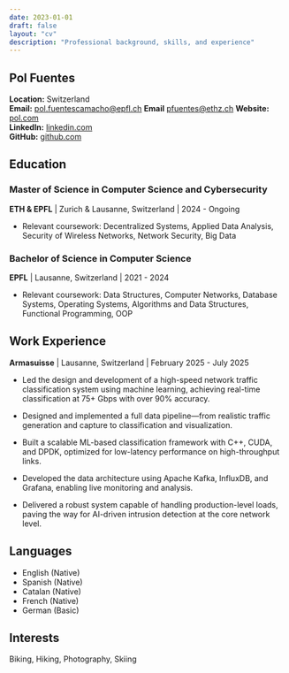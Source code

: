 ```yaml
---
date: 2023-01-01
draft: false
layout: "cv"
description: "Professional background, skills, and experience"
---
```

## Pol Fuentes

**Location:** Switzerland  
**Email:** pol.fuentescamacho@epfl.ch
**Email** pfuentes@ethz.ch
**Website:** [pol.com](https://spacemercury.github.io)  
**LinkedIn:** [linkedin.com](https://linkedin.com/in/pol-fuentes-camacho)  
**GitHub:** [github.com](https://github.com/spacemercury)

## Education

### Master of Science in Computer Science and Cybersecurity
**ETH & EPFL** | Zurich & Lausanne, Switzerland | 2024 - Ongoing

- Relevant coursework: Decentralized Systems, Applied Data Analysis, Security of Wireless Networks, Network Security, Big Data

### Bachelor of Science in Computer Science
**EPFL** | Lausanne, Switzerland | 2021 - 2024

- Relevant coursework: Data Structures, Computer Networks, Database Systems, Operating Systems, Algorithms and Data Structures, Functional Programming, OOP

## Work Experience

**Armasuisse** | Lausanne, Switzerland | February 2025 - July 2025

- Led the design and development of a high-speed network traffic classification system using machine learning, achieving real-time classification at 75+ Gbps with over 90% accuracy.

- Designed and implemented a full data pipeline—from realistic traffic generation and capture to classification and visualization.

- Built a scalable ML-based classification framework with C++, CUDA, and DPDK, optimized for low-latency performance on high-throughput links.

- Developed the data architecture using Apache Kafka, InfluxDB, and Grafana, enabling live monitoring and analysis.

- Delivered a robust system capable of handling production-level loads, paving the way for AI-driven intrusion detection at the core network level.




## Languages

- English (Native)
- Spanish (Native)
- Catalan (Native)
- French (Native)
- German (Basic)

## Interests

Biking, Hiking, Photography, Skiing